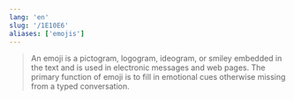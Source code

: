 ```yaml
---
lang: 'en'
slug: '/1E10E6'
aliases: ['emojis']
---
```


> An emoji is a pictogram, logogram, ideogram, or smiley embedded in the text and is used in electronic messages and web pages. The primary function of emoji is to fill in emotional cues otherwise missing from a typed conversation.
